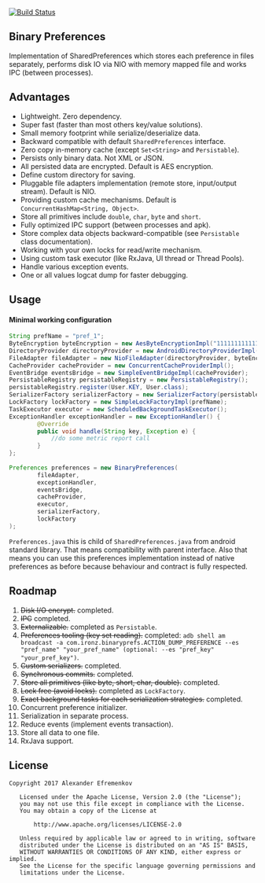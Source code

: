 [![Build Status](https://travis-ci.org/iamironz/binaryprefs.svg?branch=master)](https://travis-ci.org/iamironz/binaryprefs)

## Binary Preferences

Implementation of SharedPreferences which stores each preference in files separately, performs disk IO via NIO with memory mapped file and works IPC (between processes).

## Advantages

* Lightweight. Zero dependency.
* Super fast (faster than most others key/value solutions).
* Small memory footprint while serialize/deserialize data.
* Backward compatible with default `SharedPreferences` interface.
* Zero copy in-memory cache (except `Set<String>` and `Persistable`).
* Persists only binary data. Not XML or JSON.
* All persisted data are encrypted. Default is AES encryption.
* Define custom directory for saving.
* Pluggable file adapters implementation (remote store, input/output stream). Default is NIO.
* Providing custom cache mechanisms. Default is `ConcurrentHashMap<String, Object>`.
* Store all primitives include `double`, `char`, `byte` and `short`.
* Fully optimized IPC support (between processes and apk).
* Store complex data objects backward-compatible (see `Persistable` class documentation).
* Working with your own locks for read/write mechanism.
* Using custom task executor (like RxJava, UI thread or Thread Pools).
* Handle various exception events.
* One or all values logcat dump for faster debugging.

## Usage

#### Minimal working configuration

```java
String prefName = "pref_1";
ByteEncryption byteEncryption = new AesByteEncryptionImpl("1111111111111111".getBytes(), "0000000000000000".getBytes());
DirectoryProvider directoryProvider = new AndroidDirectoryProviderImpl(context, prefName);
FileAdapter fileAdapter = new NioFileAdapter(directoryProvider, byteEncryption);
CacheProvider cacheProvider = new ConcurrentCacheProviderImpl();
EventBridge eventsBridge = new SimpleEventBridgeImpl(cacheProvider);
PersistableRegistry persistableRegistry = new PersistableRegistry();
persistableRegistry.register(User.KEY, User.class);
SerializerFactory serializerFactory = new SerializerFactory(persistableRegistry);
LockFactory lockFactory = new SimpleLockFactoryImpl(prefName);
TaskExecutor executor = new ScheduledBackgroundTaskExecutor();
ExceptionHandler exceptionHandler = new ExceptionHandler() {
        @Override
        public void handle(String key, Exception e) {
            //do some metric report call
        }
};
        
Preferences preferences = new BinaryPreferences(
        fileAdapter,
        exceptionHandler,
        eventsBridge,
        cacheProvider,
        executor,
        serializerFactory,
        lockFactory
);
```

`Preferences.java` this is child of `SharedPreferences.java` from android
standard library.
That means compatibility with parent interface. Also that means you can
use this preferences implementation instead of native preferences
as before because behaviour and contract is fully respected.

## Roadmap

1. ~~Disk I/O encrypt.~~ completed.
2. ~~IPC~~ completed.
3. ~~Externalizable.~~ completed as `Persistable`.
4. ~~Preferences tooling (key set reading).~~ completed:
`adb shell am broadcast -a com.ironz.binaryprefs.ACTION_DUMP_PREFERENCE --es "pref_name" "your_pref_name" (optional: --es "pref_key" "your_pref_key")`.
5. ~~Custom serializers.~~ completed.
6. ~~Synchronous commits.~~ completed.
7. ~~Store all primitives (like byte, short, char, double).~~ completed.
8. ~~Lock free (avoid locks).~~ completed as `LockFactory`.
9. ~~Exact background tasks for each serialization strategies.~~ completed.
10. Concurrent preference initializer.
11. Serialization in separate process.
12. Reduce events (implement events transaction).
13. Store all data to one file. 
14. RxJava support. 

## License
```
Copyright 2017 Alexander Efremenkov

   Licensed under the Apache License, Version 2.0 (the "License");
   you may not use this file except in compliance with the License.
   You may obtain a copy of the License at

       http://www.apache.org/licenses/LICENSE-2.0

   Unless required by applicable law or agreed to in writing, software
   distributed under the License is distributed on an "AS IS" BASIS,
   WITHOUT WARRANTIES OR CONDITIONS OF ANY KIND, either express or implied.
   See the License for the specific language governing permissions and
   limitations under the License.
```
